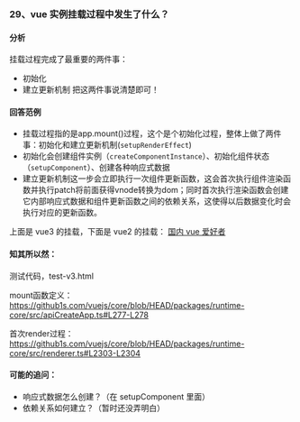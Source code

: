 ### 29、vue 实例挂载过程中发生了什么？
#### 分析
挂载过程完成了最重要的两件事：
- 初始化
- 建立更新机制
把这两件事说清楚即可！

#### 回答范例
- 挂载过程指的是app.mount()过程，这个是个初始化过程，整体上做了两件事：初始化和建立更新机制(`setupRenderEffect`)
- 初始化会创建组件实例（`createComponentInstance`）、初始化组件状态（`setupComponent`）、创建各种响应式数据
- 建立更新机制这一步会立即执行一次组件更新函数，这会首次执行组件渲染函数并执行patch将前面获得vnode转换为dom；同时首次执行渲染函数会创建它内部响应式数据和组件更新函数之间的依赖关系，这使得以后数据变化时会执行对应的更新函数。


上面是 vue3 的挂载，下面是 vue2 的挂载：
[国内 vue 爱好者](https://vue3js.cn/interview/vue/new_vue.html#%E4%B8%80%E3%80%81%E5%88%86%E6%9E%90)

#### 知其所以然：
测试代码，test-v3.html

mount函数定义：
https://github1s.com/vuejs/core/blob/HEAD/packages/runtime-core/src/apiCreateApp.ts#L277-L278

首次render过程：
https://github1s.com/vuejs/core/blob/HEAD/packages/runtime-core/src/renderer.ts#L2303-L2304

#### 可能的追问：
- 响应式数据怎么创建？（在 setupComponent 里面）
- 依赖关系如何建立？（暂时还没弄明白）